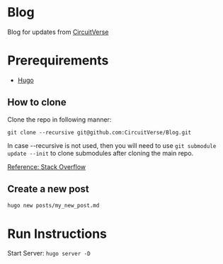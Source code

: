 # Blog
Blog for updates from [CircuitVerse](https://circuitverse.org/)


# Prerequirements

- [Hugo](https://gohugo.io/)

## How to clone

Clone the repo in following manner:

`git clone --recursive git@github.com:CircuitVerse/Blog.git`

In case --recursive is not used, then you will need to use `git submodule update --init` to clone submodules after cloning the main repo.

[Reference: Stack Overflow](https://stackoverflow.com/questions/3796927/how-to-git-clone-including-submodules)

## Create a new post

```bash
hugo new posts/my_new_post.md
```

# Run Instructions
Start Server: `hugo server -D` 

